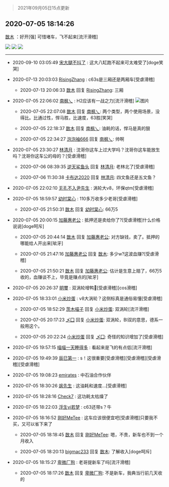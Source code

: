 > 2021年09月05日15点更新
<link rel="stylesheet" href="https://cdn.jsdelivr.net/gh/taotie6/sampleJSON@main/css/photo_show.css">


 ## 2020-07-05 18:14:26 

 [㪚木](https://www.coolapk.com/feed/20005613?shareKey=YjkzNDk2NDY1ZTA5NjEzMTc1NmQ~) ：好开[强]
可惜堵车，飞不起来[流汗滑稽] 

<div class="album">
<img class="img-item" src="https://image.coolapk.com/feed/2020/0705/18/1081091_b08dab33_4064_5607@1004x1623.jpeg" />
<img class="img-item" src="https://image.coolapk.com/feed/2020/0705/18/1081091_07697b60_4064_5609@3325x2494.jpeg" />
<img class="img-item" src="https://image.coolapk.com/feed/2020/0705/18/1081091_e84c3bf6_4064_5611@3325x2494.jpeg" />
</div>

 ------- 

- 2020-09-10 03:05:49 [宋大腿不抖了](uid=2872484) : 这大八缸跑不起来可太难受了[doge笑哭] 

- 2020-07-13 20:03:03 [RisingZhang](uid=1604642) : c63s是三厢还是两厢车[受虐滑稽] 

    - 2020-07-13 20:06:33 [㪚木](uid=1081091) 回复 [RisingZhang](uid=1604642): 三厢 

- 2020-07-05 22:06:02 [南枫乀](uid=764080) : H2应该有一战之力[流汗滑稽] ![图片](https://image.coolapk.com/feed/2020/0705/22/764080_9038d70b_7960_9205@2494x3325.jpeg)

    - 2020-07-05 22:07:08 [㪚木](uid=1081091) 回复 [南枫乀](uid=764080): 两个类型，两个使用场景，没得比。比通过性，悍马胜，比速度，63胜[笑哭] 

    - 2020-07-05 22:18:37 [㪚木](uid=1081091) 回复 [南枫乀](uid=764080): 油耗的话，悍马是真的狠 

    - 2020-07-05 22:34:27 [泡泡袖666](uid=2844894) 回复 [南枫乀](uid=764080): 帅啊 

- 2020-07-05 23:30:27 [林清月](uid=3083763) : 沈哥你这车上过大学吗？沈哥你这车能放生吗？沈哥你这车公的母的？[受虐滑稽] 

    - 2020-07-06 08:39:35 [逆天鲨鱼头](uid=756299) 回复 [林清月](uid=3083763): 老林北了[受虐滑稽] 

    - 2020-07-06 11:30:38 [卡布达2020](uid=696546) 回复 [林清月](uid=3083763): 四文鱼还是五文鱼？ 

- 2020-07-05 22:02:10 [无孔不入尹先生](uid=468340) : 涡轮大v8，环保qtm[受虐滑稽] 

- 2020-07-05 18:59:57 [幼时棠心](uid=1017379) : 110多万收多少老哥[受虐滑稽] 

    - 2020-07-05 21:50:31 [㪚木](uid=1081091) 回复 [幼时棠心](uid=1017379): 66万5 

- 2020-07-05 20:00:15 [加藤惠老公](uid=1266680) : 抵押还是卖给你了?[受虐滑稽]什么价格说说[doge呵斥] 

    - 2020-07-05 20:44:14 [㪚木](uid=1081091) 回复 [加藤惠老公](uid=1266680): 对方缺钱，卖了。抵押的哪能给人开出来[呲牙] 

    - 2020-07-05 21:47:16 [加藤惠老公](uid=1266680) 回复 [㪚木](uid=1081091): 多少w?这波血赚?[受虐滑稽] 

    - 2020-07-05 21:50:21 [㪚木](uid=1081091) 回复 [加藤惠老公](uid=1266680): 估计是生意上赔了，66万5收的，血赚谈不上，毕竟是赚点的[呲牙] 

- 2020-07-05 20:26:37 [眀璽](uid=1626200) : 双涡轮增鸭🦆[受虐滑稽][cos滑稽] 

- 2020-07-05 18:33:01 [小米炒蛋](uid=1173591) : v8大涡轮？这侧标真是通俗易懂[受虐滑稽] 

    - 2020-07-05 18:52:29 [茨木喵子](uid=2155035) 回复 [小米炒蛋](uid=1173591): 双涡轮[流汗滑稽] 

    - 2020-07-05 20:17:23 [乄囗](uid=759206) 回复 [小米炒蛋](uid=1173591): 双涡轮，BI双的意思，德系一般用这个。 

    - 2020-07-05 20:22:24 [小米炒蛋](uid=1173591) 回复 [乄囗](uid=759206): 奇怪的知识增加了[受虐滑稽] 

- 2020-07-05 19:57:15 [喵喵一天睡得多](uid=1270287) : 看起来是飞的有点低[流汗滑稽] 

- 2020-07-05 19:49:39 [辰巳第一](uid=2015674) : s！这很重要[受虐滑稽][受虐滑稽][受虐滑稽][受虐滑稽] 

- 2020-07-05 19:08:23 [emirates](uid=2140963) : 中石油合作伙伴 

- 2020-07-05 18:30:26 [飒先生](uid=777734) : 这油耗和速度...[受虐滑稽] 

- 2020-07-05 18:28:16 [Check7](uid=2474522) : 这功耗太枯燥了 

- 2020-07-05 18:22:03 [浮生yi若梦](uid=829592) : c63还带s？牛 

- 2020-07-05 18:16:52 [刚好MeTee](uid=860189) : 这车应该很便宜吧[受虐滑稽]只要我不买，又可以省下来了 

    - 2020-07-05 18:18:45 [㪚木](uid=1081091) 回复 [刚好MeTee](uid=860189): 嗯，不贵，新车也不到一个月收入 

    - 2020-07-05 18:20:13 [bigmac233](uid=2486571) 回复 [㪚木](uid=1081091): 了解收入[doge呵斥] 

- 2020-07-05 18:15:27 [卑微厂狗](uid=3593031) : 老哥提新车了吗[流汗滑稽] 

    - 2020-07-05 18:17:26 [㪚木](uid=1081091) 回复 [卑微厂狗](uid=3593031): 不是新车，我典当行前几天收的 

